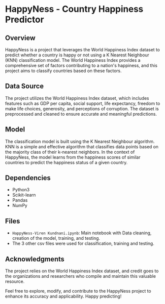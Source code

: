 # HappyNess - Country Happiness Predictor

## Overview

HappyNess is a project that leverages the World Happiness Index dataset to predict whether a country is happy or not using a K Nearest Neighbour (KNN) classification model. The World Happiness Index provides a comprehensive set of factors contributing to a nation's happiness, and this project aims to classify countries based on these factors.

## Data Source

The project utilizes the World Happiness Index dataset, which includes features such as GDP per capita, social support, life expectancy, freedom to make life choices, generosity, and perceptions of corruption. The dataset is preprocessed and cleaned to ensure accurate and meaningful predictions.

## Model

The classification model is built using the K Nearest Neighbour algorithm. KNN is a simple and effective algorithm that classifies data points based on the majority class of their k-nearest neighbors. In the context of HappyNess, the model learns from the happiness scores of similar countries to predict the happiness status of a given country.

## Dependencies

- Python3
- Scikit-learn
- Pandas
- NumPy

## Files

- `HappyNess-Viren Kundnani.ipynb`: Main notebook with Data cleaning, creation of the model, training, and testing.
- The 3 other csv files were used for classification, training and testing.

## Acknowledgments

The project relies on the World Happiness Index dataset, and credit goes to the organizations and researchers who compile and maintain this valuable resource.

Feel free to explore, modify, and contribute to the HappyNess project to enhance its accuracy and applicability. Happy predicting!
